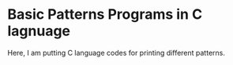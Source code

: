 # Basic Patterns Programs in C lagnuage    
Here, I am putting C language codes for printing different patterns.
